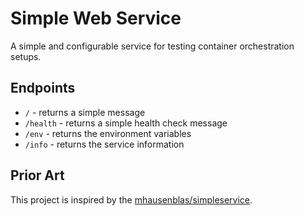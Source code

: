 # Simple Web Service

A simple and configurable service for testing container orchestration setups.

## Endpoints

- `/` - returns a simple message
- `/health` - returns a simple health check message
- `/env` - returns the environment variables
- `/info` - returns the service information

## Prior Art

This project is inspired by the [mhausenblas/simpleservice](https://github.com/mhausenblas/simpleservice).
